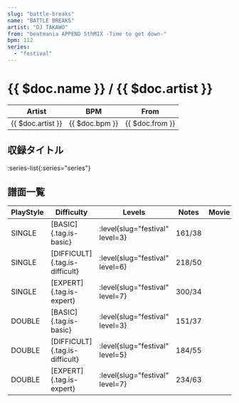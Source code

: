 ```yaml
---
slug: "battle-breaks"
name: "BATTLE BREAKS"
artist: "DJ TAKAWO"
from: "beatmania APPEND 5thMIX -Time to get down-"
bpm: 112
series:
  - "festival"
---
```


# {{ $doc.name }} / {{ $doc.artist }}

|Artist|BPM|From|
|------|---|----|
|{{ $doc.artist }}|{{ $doc.bpm }}|{{ $doc.from }}|

## 収録タイトル

:series-list{:series="series"}

## 譜面一覧

|PlayStyle|Difficulty|Levels|Notes|Movie|
|---------|----------|------|-----|-----|
|SINGLE|[BASIC]{.tag.is-basic}|:level{slug="festival" level=3}|161/38||
|SINGLE|[DIFFICULT]{.tag.is-difficult}|:level{slug="festival" level=6}|218/50||
|SINGLE|[EXPERT]{.tag.is-expert}|:level{slug="festival" level=7}|300/34||
|DOUBLE|[BASIC]{.tag.is-basic}|:level{slug="festival" level=3}|151/37||
|DOUBLE|[DIFFICULT]{.tag.is-difficult}|:level{slug="festival" level=5}|184/55||
|DOUBLE|[EXPERT]{.tag.is-expert}|:level{slug="festival" level=7}|234/63||
